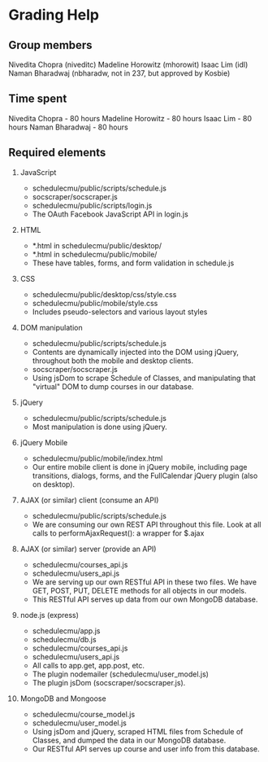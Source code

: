 Grading Help
=============

Group members
--------------
Nivedita Chopra (niveditc)
Madeline Horowitz (mhorowit)
Isaac Lim (idl)
Naman Bharadwaj (nbharadw, not in 237, but approved by Kosbie)


Time spent
--------------
Nivedita Chopra - 80 hours
Madeline Horowitz - 80 hours
Isaac Lim - 80 hours
Naman Bharadwaj - 80 hours


Required elements
--------------
1. JavaScript
    - schedulecmu/public/scripts/schedule.js
    - socscraper/socscraper.js
    - schedulecmu/public/scripts/login.js
    - The OAuth Facebook JavaScript API in login.js

2. HTML
    - *.html in schedulecmu/public/desktop/
    - *.html in schedulecmu/public/mobile/
    - These have tables, forms, and form validation
      in schedule.js

3. CSS
    - schedulecmu/public/desktop/css/style.css
    - schedulecmu/public/mobile/style.css
    - Includes pseudo-selectors and various
      layout styles

4. DOM manipulation
    - schedulecmu/public/scripts/schedule.js
    - Contents are dynamically injected into the DOM
      using jQuery, throughout both the mobile and 
      desktop clients.
    - socscraper/socscraper.js
    - Using jsDom to scrape Schedule of Classes, and 
      manipulating that "virtual" DOM to dump courses 
      in our database.

5. jQuery
    - schedulecmu/public/scripts/schedule.js
    - Most manipulation is done using jQuery.

6. jQuery Mobile
    - schedulecmu/public/mobile/index.html
    - Our entire mobile client is done in jQuery
      mobile, including page transitions, dialogs,
      forms, and the FullCalendar jQuery plugin (also
      on desktop).

7. AJAX (or similar) client (consume an API)
    - schedulecmu/public/scripts/schedule.js
    - We are consuming our own REST API throughout
      this file. Look at all calls to 
      performAjaxRequest(): a wrapper for $.ajax

8. AJAX (or similar) server (provide an API)
    - schedulecmu/courses_api.js
    - schedulecmu/users_api.js
    - We are serving up our own RESTful API in these
      two files. We have GET, POST, PUT, DELETE 
      methods for all objects in our models.
    - This RESTful API serves up data from our own
      MongoDB database.

9. node.js (express)
    - schedulecmu/app.js
    - schedulecmu/db.js
    - schedulecmu/courses_api.js
    - schedulecmu/users_api.js
    - All calls to app.get, app.post, etc.
    - The plugin nodemailer (schedulecmu/user_model.js)
    - The plugin jsDom (socscraper/socscraper.js).

10. MongoDB and Mongoose
    - schedulecmu/course_model.js
    - schedulecmu/user_model.js
    - Using jsDom and jQuery, scraped HTML files from
      Schedule of Classes, and dumped the data in our
      MongoDB database.
    - Our RESTful API serves up course and user info
      from this database.
